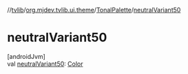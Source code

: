 //[tvlib](../../../index.md)/[org.mjdev.tvlib.ui.theme](../index.md)/[TonalPalette](index.md)/[neutralVariant50](neutral-variant50.md)

# neutralVariant50

[androidJvm]\
val [neutralVariant50](neutral-variant50.md): [Color](https://developer.android.com/reference/kotlin/androidx/compose/ui/graphics/Color.html)
